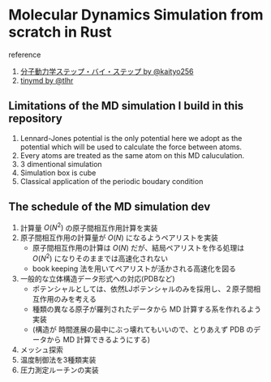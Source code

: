 # Molecular Dynamics Simulation from scratch in Rust

reference
1. [分子動力学ステップ・バイ・ステップ by @kaityo256](https://github.com/kaityo256/mdstep.git)
1. [tinymd by @tlhr](https://github.com/tlhr/tinymd.git)

## Limitations of the MD simulation I build in this repository

1. Lennard-Jones potential is the only potential here we adopt as the potential which will be used to calculate the force between atoms.
1. Every atoms are treated as the same atom on this MD caluculation.
1. 3 dimentional simulation
1. Simulation box is cube
1. Classical application of the periodic boudary condition

## The schedule of the MD simulation dev

1. 計算量 ${O(N^2)}$ の原子間相互作用計算を実装
1. 原子間相互作用の計算量が ${O(N)}$ になるようペアリストを実装  
    - 原子間相互作用の計算は ${O(N)}$ だが、結局ペアリストを作る処理は ${O(N^2)}$ になりそのままでは高速化されない
    -  book keeping 法を用いてペアリストが活かされる高速化を図る
1. 一般的な立体構造データ形式への対応(PDBなど)
    - ポテンシャルとしては、依然LJポテンシャルのみを採用し、２原子間相互作用のみを考える
    - 種類の異なる原子が羅列されたデータから MD 計算する系を作れるよう実装
    - (構造が 時間進展の最中にぶっ壊れてもいいので、とりあえず PDB のデータから MD 計算できるようにする)
1. メッシュ探索
1. 温度制御法を3種類実装
1. 圧力測定ルーチンの実装